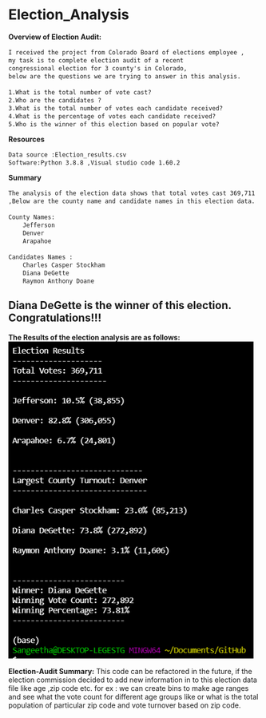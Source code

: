 # Election_Analysis

**Overview of Election Audit:**

    I received the project from Colorado Board of elections employee , 
    my task is to complete election audit of a recent 
    congressional election for 3 county's in Colorado,
    below are the questions we are trying to answer in this analysis.

    1.What is the total number of vote cast?
    2.Who are the candidates ?
    3.What is the total number of votes each candidate received? 
    4.What is the percentage of votes each candidate received?
    5.Who is the winner of this election based on popular vote?

**Resources**

    Data source :Election_results.csv
    Software:Python 3.8.8 ,Visual studio code 1.60.2

**Summary**
   
    The analysis of the election data shows that total votes cast 369,711 ,Below are the county name and candidate names in this election data.
    
    County Names:
        Jefferson
        Denver
        Arapahoe

    Candidates Names :
        Charles Casper Stockham 
        Diana DeGette
        Raymon Anthony Doane
    
## Diana DeGette is the winner of this election. Congratulations!!!

**The Results of the election analysis are as follows:**
![output](Resources/Pypoll_output_final.PNG)  

**Election-Audit Summary:**
    This code can be refactored in the future, if the election commission decided to add new information in to this election data file like age ,zip code etc. for ex : we can create bins to make age ranges and see what the vote count for different age groups like or what is the total population of particular zip code and vote turnover based on zip code.

    


